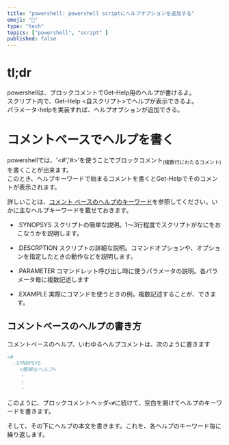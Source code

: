 ```yaml
---
title: "powershell: powershell scriptにヘルプオプションを追加する"
emoji: "🐢"
type: "tech" 
topics: ["powershell", "script" ]
published: false
---
```


# tl;dr

powershellは、ブロックコメントでGet-Help用のヘルプが書けるよ。  
スクリプト内で、Get-Help <自スクリプト>でヘルプが表示できるよ。  
パラメータ-helpを実装すれば、ヘルプオプションが追加できる。  

  


# コメントベースでヘルプを書く

powershellでは、'<#','#>'を使うことでブロックコメント<sub>(複数行にわたるコメント)</sub>を書くことが出来ます。  
このとき、ヘルプキーワードで始まるコメントを書くとGet-Helpでそのコメントが表示されます。

詳しいことは、[コメント ベースのヘルプのキーワード](https://docs.microsoft.com/ja-jp/powershell/scripting/developer/help/comment-based-help-keywords)を参照してください。いかに主なヘルプキーワードを載せておきます。



-  .SYNOPSYS 
  スクリプトの簡単な説明。1～3行程度でスクリプトがなにをおこなうかを説明します。

  

- .DESCRPTION
  スクリプトの詳細な説明。コマンドオプションや、オプションを指定したときの動作などを説明します。

  

- .PARAMETER
  コマンドレット呼び出し時に使うパラメータの説明。各パラメータ毎に複数記述します

  

- .EXAMPLE
  実際にコマンドを使うときの例。複数記述することが、できます。

  

## コメントベースのヘルプの書き方

コメントベースのヘルプ、いわゆるヘルプコメントは、次のように書きます

``` powershell
<#
  .SYNOPSYS
    <簡単なヘルプ>
    ・
    ・
    ・
```


このように、ブロックコメントヘッダ`<#`に続けて、空白を開けてヘルプのキーワードを書きます。

そして、その下にヘルプの本文を書きます。これを、各ヘルプのキーワード毎に繰り返します。


